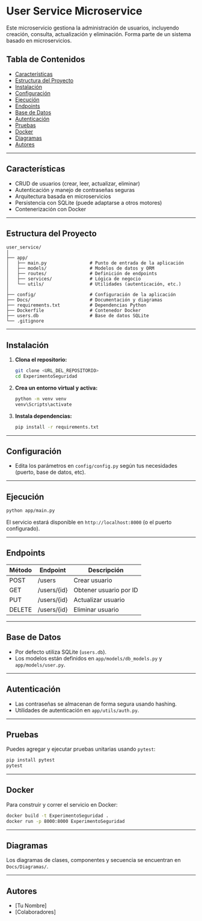 # User Service Microservice

Este microservicio gestiona la administración de usuarios, incluyendo creación, consulta, actualización y eliminación. Forma parte de un sistema basado en microservicios.

## Tabla de Contenidos

- [Características](#características)
- [Estructura del Proyecto](#estructura-del-proyecto)
- [Instalación](#instalación)
- [Configuración](#configuración)
- [Ejecución](#ejecución)
- [Endpoints](#endpoints)
- [Base de Datos](#base-de-datos)
- [Autenticación](#autenticación)
- [Pruebas](#pruebas)
- [Docker](#docker)
- [Diagramas](#diagramas)
- [Autores](#autores)

---

## Características

- CRUD de usuarios (crear, leer, actualizar, eliminar)
- Autenticación y manejo de contraseñas seguras
- Arquitectura basada en microservicios
- Persistencia con SQLite (puede adaptarse a otros motores)
- Contenerización con Docker

---

## Estructura del Proyecto

```
user_service/
│
├── app/
│   ├── main.py                # Punto de entrada de la aplicación
│   ├── models/                # Modelos de datos y ORM
│   ├── routes/                # Definición de endpoints
│   ├── services/              # Lógica de negocio
│   └── utils/                 # Utilidades (autenticación, etc.)
│
├── config/                    # Configuración de la aplicación
├── Docs/                      # Documentación y diagramas
├── requirements.txt           # Dependencias Python
├── Dockerfile                 # Contenedor Docker
├── users.db                   # Base de datos SQLite
└── .gitignore
```

---

## Instalación

1. **Clona el repositorio:**
   ```sh
   git clone <URL_DEL_REPOSITORIO>
   cd ExperimentoSeguridad
   ```

2. **Crea un entorno virtual y activa:**
   ```sh
   python -m venv venv
   venv\Scripts\activate
   ```

3. **Instala dependencias:**
   ```sh
   pip install -r requirements.txt
   ```

---

## Configuración

- Edita los parámetros en `config/config.py` según tus necesidades (puerto, base de datos, etc).

---

## Ejecución

```sh
python app/main.py
```

El servicio estará disponible en `http://localhost:8000` (o el puerto configurado).

---

## Endpoints

| Método | Endpoint         | Descripción                |
|--------|------------------|----------------------------|
| POST   | /users           | Crear usuario              |
| GET    | /users/{id}      | Obtener usuario por ID     |
| PUT    | /users/{id}      | Actualizar usuario         |
| DELETE | /users/{id}      | Eliminar usuario           |

---

## Base de Datos

- Por defecto utiliza SQLite (`users.db`).
- Los modelos están definidos en `app/models/db_models.py` y `app/models/user.py`.

---

## Autenticación

- Las contraseñas se almacenan de forma segura usando hashing.
- Utilidades de autenticación en `app/utils/auth.py`.

---

## Pruebas

Puedes agregar y ejecutar pruebas unitarias usando `pytest`:

```sh
pip install pytest
pytest
```

---

## Docker

Para construir y correr el servicio en Docker:

```sh
docker build -t ExperimentoSeguridad .
docker run -p 8000:8000 ExperimentoSeguridad
```

---

## Diagramas

Los diagramas de clases, componentes y secuencia se encuentran en `Docs/Diagramas/`.

---

## Autores

- [Tu Nombre]
- [Colaboradores]